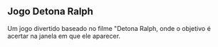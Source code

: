 ## Jogo Detona Ralph
Um jogo divertido baseado no filme "Detona Ralph, onde o objetivo é acertar na janela em que ele aparecer. 
